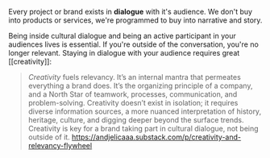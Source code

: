 Every project or brand exists in **dialogue** with it's audience. We don't buy into products or services, we're programmed to buy into narrative and story.

Being inside cultural dialogue and being an active participant in your audiences lives is essential. If you're outside of the conversation, you're no longer relevant. Staying in dialogue with your audience requires great [[creativity]]:

>_Creativity_ fuels relevancy. It’s an internal mantra that permeates everything a brand does. It’s the organizing principle of a company, and a North Star of teamwork, processes, communication, and problem-solving. Creativity doesn’t exist in isolation; it requires diverse information sources, a more nuanced interpretation of history, heritage, culture, and digging deeper beyond the surface trends. Creativity is key for a brand taking part in cultural dialogue, not being outside of it.
>https://andjelicaaa.substack.com/p/creativity-and-relevancy-flywheel

